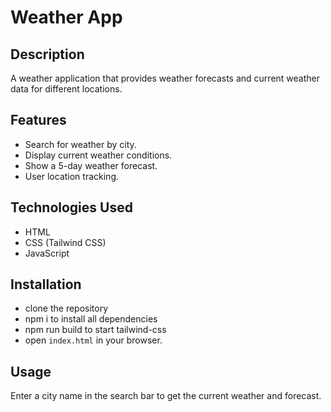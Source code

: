 ﻿# Weather App

## Description
A weather application that provides weather forecasts and current weather data for different locations.

## Features
- Search for weather by city.
- Display current weather conditions.
- Show a 5-day weather forecast.
- User location tracking.

## Technologies Used
- HTML
- CSS (Tailwind CSS)
- JavaScript

## Installation
- clone the repository 
- npm i to install all dependencies
- npm run build to start tailwind-css
- open `index.html` in your browser.

## Usage
Enter a city name in the search bar to get the current weather and forecast.
